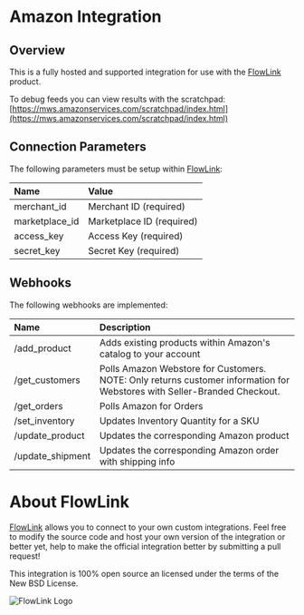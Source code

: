 # Amazon Integration

## Overview

This is a fully hosted and supported integration for use with the [FlowLink](http://flowlink.io/) product.

To debug feeds you can view results with the scratchpad:
[https://mws.amazonservices.com/scratchpad/index.html](https://mws.amazonservices.com/scratchpad/index.html)

## Connection Parameters

The following parameters must be setup within [FlowLink](http://flowlink.io/):

| Name | Value |
| :----| :-----|
| merchant_id | Merchant ID (required) |
| marketplace_id | Marketplace ID (required) |
| access_key | Access Key (required) |
| secret_key | Secret Key (required) |

## Webhooks

The following webhooks are implemented:

| Name | Description |
| :----| :-----------|
| /add_product | Adds existing products within Amazon's catalog to your account |
| /get_customers | Polls Amazon Webstore for Customers. NOTE: Only returns customer information for Webstores with Seller-Branded Checkout. |
| /get_orders | Polls Amazon for Orders |
| /set_inventory | Updates Inventory Quantity for a SKU |
| /update_product | Updates the corresponding Amazon product |
| /update_shipment | Updates the corresponding Amazon order with shipping info |

# About FlowLink

[FlowLink](http://flowlink.io/) allows you to connect to your own custom integrations.
Feel free to modify the source code and host your own version of the integration
or better yet, help to make the official integration better by submitting a pull request!

This integration is 100% open source an licensed under the terms of the New BSD License.

![FlowLink Logo](http://flowlink.io/wp-content/uploads/logo-1.png)
